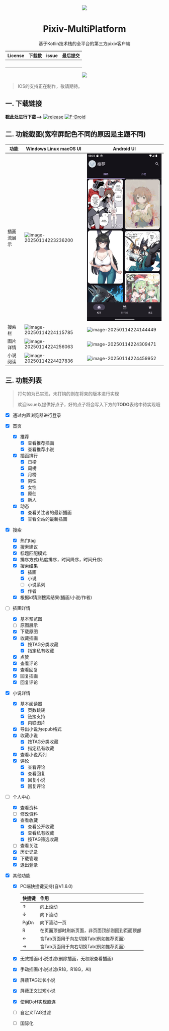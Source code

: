 <div align="center">
    <img src=".idea/icon.png"/>
    <h1>Pixiv-MultiPlatform</h1>
    <p>基于Kotlin技术栈的全平台的第三方pixiv客户端</p>
    <table>
        <thead align="center">
            <tr>
                <th>License</th>
                <th>下载数</th>
                <th>issue</th>
                <th>最后提交</th>
            </tr>
        </thead>
        <tbody align="center">
            <tr>
                <td>
                    <img src="https://img.shields.io/github/license/kagg886/Pixiv-MultiPlatform" alt="" srcset="">
                </td>
                <td>
                    <img src="https://img.shields.io/github/downloads/kagg886/Pixiv-MultiPlatform/total" alt=""
                        srcset="">
                </td>
                <td>
                    <img src="https://img.shields.io/github/issues/kagg886/Pixiv-MultiPlatform" alt="" srcset="">
                    <img src="https://img.shields.io/github/issues-closed/kagg886/Pixiv-MultiPlatform" alt="">
                </td>
                <th>
                    <img src="https://img.shields.io/github/last-commit/kagg886/Pixiv-MultiPlatform" alt="" srcset="">
                </th>
            </tr>
        </tbody>
    </table>
    <img src="./README.assets/630c53942ab78d98e13d0ac9e566211c.png" />
</div>

> IOS的支持正在制作，敬请期待。

## 一. 下载链接

**戳此处进行下载-->** [![release](https://img.shields.io/github/v/release/kagg886/Pixiv-MultiPlatform)](https://github.com/kagg886/Pixiv-MultiPlatform/releases/latest) [![F-Droid](https://img.shields.io/f-droid/v/top.kagg886.pmf.svg?logo=F-Droid)](https://f-droid.org/packages/top.kagg886.pmf/) 

## 二. 功能截图(宽窄屏配色不同的原因是主题不同)

| 功能       | Windows Linux macOS UI                                       | Android UI                                                   |
| ---------- | ------------------------------------------------------------ | ------------------------------------------------------------ |
| 插画流展示 | ![image-20250114223236200](./README.assets/image-20250114223236200.png) | ![image-20250114224028350](./README.assets/image-20250114224028350.png) |
| 搜索栏     | ![image-20250114224115785](./README.assets/image-20250114224115785.png) | ![image-20250114224144449](./README.assets/image-20250114224144449.png) |
| 图片详情   | ![image-20250114224256063](./README.assets/image-20250114224256063.png) | ![image-20250114224309471](./README.assets/image-20250114224309471.png) |
| 小说阅读   | ![image-20250114224427836](./README.assets/image-20250114224427836.png) | ![image-20250114224459952](./README.assets/image-20250114224459952.png) |



## 三. 功能列表

> 打勾的为已实现，未打钩的则在将来的版本进行实现
>
> 欢迎issue以提供好点子，好的点子将会写入下方的**TODO**表格中待实现哦

- [x] 通过内置浏览器进行登录
- [x] 首页
  - [x] 推荐
    - [x] 查看推荐插画
    - [x] 查看推荐小说
  - [x] 插画排行
    - [x] 日榜
    - [x] 周榜
    - [x] 月榜
    - [x] 男性
    - [x] 女性
    - [x] 原创
    - [x] 新人
  - [x] 动态
    - [x] 查看关注者的最新插画
    - [x] 查看全站的最新插画
- [x] 搜索
  - [x] 热门tag
  - [x] 搜索建议
  - [x] 标题匹配模式
  - [x] 排序方式(热度排序，时间降序，时间升序)
  - [x] 搜索结果
    - [x] 插画
    - [x] 小说
    - [ ] 小说系列
    - [x] 作者
  - [x] 根据id猜测搜索结果(插画/小说/作者)
- [ ] 插画详情
  - [x] 基本预览图
  - [ ] 原图展示
  - [x] 下载原图
  - [x] 收藏插画
    - [x] 按TAG分类收藏
    - [x] 指定私有收藏
  - [x] 点赞
  - [x] 查看评论
  - [x] 查看回复
  - [x] 回复插画
  - [x] 回复评论
- [x] 小说详情
  - [x] 基本阅读器
    - [x] 页数跳转
    - [x] 链接支持
    - [x] 内联图片
  - [x] 导出小说为epub格式
  - [x] 收藏小说
    - [x] 按TAG分类收藏
    - [x] 指定私有收藏
  - [x] 查看小说系列
  - [x] 评论
    - [x] 查看评论
    - [x] 查看回复
    - [x] 回复小说
    - [x] 回复评论
- [ ] 个人中心
  - [x] 查看资料
  - [ ] 修改资料
  - [x] 查看收藏
    - [x] 查看公开收藏
    - [x] 查看私有收藏
    - [x] 按TAG筛选收藏
  - [ ] 查看关注
  - [x] 历史记录
  - [x] 下载管理
  - [x] 退出登录
- [x] 其他功能
  
  - [x] PC端快捷键支持(自V1.6.0)
  
    | 快捷键 | 作用                                           |
    | ------ | ---------------------------------------------- |
    | ↑      | 向上滚动                                       |
    | ↓      | 向下滚动                                       |
    | PgDn   | 向下滚动一页                                   |
    | R      | 在页面顶部时刷新页面，非页面顶部则回到页面顶部 |
    | ←      | 含Tab页面用于向左切换Tab(例如推荐页面)         |
    | →      | 含Tab页面用于向右切换Tab(例如推荐页面)         |
  - [x] 无效插画/小说过滤(删除插画，无权限查看插画)
  - [x] 手动插画/小说过滤(R18，R18G，AI)
  - [x] 屏蔽TAG过长小说
  - [x] 屏蔽正文过短小说
  - [x] 使用DoH实现直连
  - [ ] 自定义TAG过滤
  - [ ] 国际化

